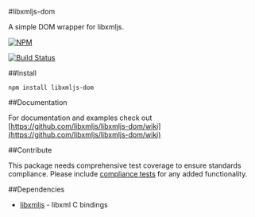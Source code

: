 #libxmljs-dom

A simple DOM wrapper for libxmljs.

[![NPM](https://nodei.co/npm/libxmljs-dom.png)](https://www.npmjs.com/package/libxmljs-dom)

[![Build Status](https://travis-ci.org/libxmljs/libxmljs-dom.svg)](https://travis-ci.org/libxmljs/libxmljs-dom)

##Install

```
npm install libxmljs-dom
```

##Documentation

For documentation and examples check out [https://github.com/libxmljs/libxmljs-dom/wiki](https://github.com/libxmljs/libxmljs-dom/wiki)

##Contribute

This package needs comprehensive test coverage to ensure standards compliance.
Please include [compliance tests](https://dom.spec.whatwg.org/) for any added functionality.

##Dependencies

- [libxmljs](https://github.com/libxmljs/libxmljs) - libxml C bindings
